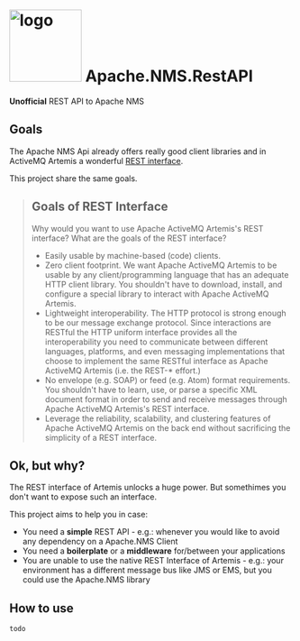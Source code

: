 # <img src="https://activemq.apache.org/assets/img/activemq_logo_icon_border.png" alt="logo" style="width:128px;"/> Apache.NMS.RestAPI


__Unofficial__ REST API to Apache NMS

## Goals

The Apache NMS Api already offers really good client libraries and in ActiveMQ Artemis a wonderful [REST interface](https://activemq.apache.org/components/artemis/documentation/1.0.0/rest.html).

This project share the same goals.

>## Goals of REST Interface
>
>Why would you want to use Apache ActiveMQ Artemis's REST interface? What are the goals of the REST interface?
>- Easily usable by machine-based (code) clients.
>- Zero client footprint. We want Apache ActiveMQ Artemis to be usable by any client/programming language that has an adequate HTTP client library. You shouldn't have to download, install, and configure a special library to interact with Apache ActiveMQ Artemis.
>- Lightweight interoperability. The HTTP protocol is strong enough to be our message exchange protocol. Since interactions are RESTful the HTTP uniform interface provides all the interoperability you need to communicate between different languages, platforms, and even messaging implementations that choose to implement the same RESTful interface as Apache ActiveMQ Artemis (i.e. the REST-* effort.)
>- No envelope (e.g. SOAP) or feed (e.g. Atom) format requirements. You shouldn't have to learn, use, or parse a specific XML document format in order to send and receive messages through Apache ActiveMQ Artemis's REST interface.
>- Leverage the reliability, scalability, and clustering features of Apache ActiveMQ Artemis on the back end without sacrificing the simplicity of a REST interface.

## Ok, but why?

The REST interface of Artemis unlocks a huge power. But somethimes you don't want to expose such an interface.

This project aims to help you in case:

- You need a **simple** REST API - e.g.: whenever you would like to avoid any dependency on a Apache.NMS Client
- You need a **boilerplate** or a **middleware** for/between your applications
- You are unable to use the native REST Interface of Artemis - e.g.: your environment has a different message bus like JMS or EMS, but you could use the Apache.NMS library

## How to use

`todo`
